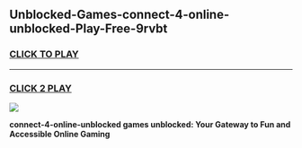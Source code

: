 
## Unblocked-Games-connect-4-online-unblocked-Play-Free-9rvbt
<h3>
<a href="https://premium76.site?title=connect-4-online-unblocked&ref=20M">CLICK TO PLAY</a></h3>
<hr>

<h3>
<a href="https://premium76.site?title=connect-4-online-unblocked&ref=20M">CLICK 2 PLAY</a>
  
</h3>

<a href="https://premium76.site?title=connect-4-online-unblocked&ref=19M"><img src="https://clearcache.store/games.png"></a>


**connect-4-online-unblocked games unblocked: Your Gateway to Fun and Accessible Online Gaming**
